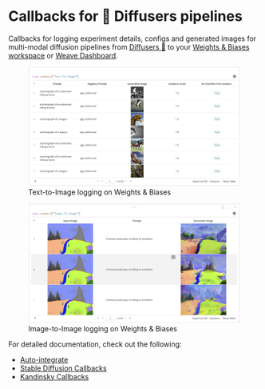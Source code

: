 # Callbacks for 🧨 Diffusers pipelines

Callbacks for logging experiment details, configs and generated images for multi-modal diffusion pipelines from [Diffusers 🧨](https://huggingface.co/docs/diffusers) to your [Weights & Biases workspace](https://docs.wandb.ai/guides/app/pages/workspaces) or [Weave Dashboard](https://weave.wandb.ai/).

<figure>
  <img src="./assets/text_to_image.png" alt="">
  <figcaption>Text-to-Image logging on Weights & Biases</figcaption>
</figure>

<figure>
  <img src="./assets/image_to_image.png" alt="">
  <figcaption>Image-to-Image logging on Weights & Biases</figcaption>
</figure>

For detailed documentation, check out the following:

- [Auto-integrate](./auto_integrate.md)
- [Stable Diffusion Callbacks](./stable_diffusion.md)
- [Kandinsky Callbacks](./kandinsky.md)
